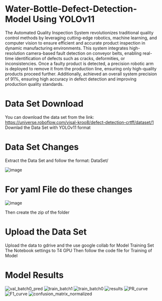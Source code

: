 # Water-Bottle-Defect-Detection-Model Using YOLOv11
The Automated Quality Inspection System revolutionizes traditional quality control methods by leveraging cutting-edge robotics, 
machine learning, and computer vision to ensure efficient and accurate product inspection in dynamic manufacturing environments. 
This system integrates high-resolution camera-based fault detection on conveyor belts, enabling real-time identification of defects such 
as cracks, deformities, or inconsistencies. Once a faulty product is detected, a precision robotic arm is deployed to remove it from the 
production line, ensuring only high-quality products proceed further. Additionally, achieved an overall system precision of 91%, 
ensuring high accuracy in defect detection and improving production quality standards.

# Data Set Download
You can download the data set from the link:
https://universe.roboflow.com/visal-kroo8/defect-detection-crtff/dataset/1
Downlad the Data Set with YOLOv11 format

# Data Set Changes
Extract the Data Set and follow the format:
DataSet/


![image](https://github.com/user-attachments/assets/2ed6eb30-c685-4588-b6e0-71de7855d8d3)


# For yaml File do these changes

![image](https://github.com/user-attachments/assets/9344089f-ebae-48c6-906b-bd54b980dfeb)



       
Then create the zip of the folder

# Upload the Data Set
Upload the data to gdrive and the use google collab for Model Training
Set The Notebook settings to T4 GPU
Then follow the code file for Training of Model

# Model Results
![val_batch0_pred](https://github.com/user-attachments/assets/09f23617-db1b-4812-abec-c267ba9b98a9)
![train_batch1](https://github.com/user-attachments/assets/78b56165-68e3-446e-806e-364ef933577d)
![train_batch0](https://github.com/user-attachments/assets/288894a2-f6bd-452f-a3b4-7e568775090d)
![results](https://github.com/user-attachments/assets/ccc51ee6-6180-4655-86e3-2ad4d069af37)
![PR_curve](https://github.com/user-attachments/assets/dd7f36cd-d978-4c56-a211-3d63d3c3aa98)
![F1_curve](https://github.com/user-attachments/assets/e599d1e4-383f-44e3-8944-9cf9d3acb25e)
![confusion_matrix_normalized](https://github.com/user-attachments/assets/0c06d601-42f6-4474-bb04-3b0055b1921f)




